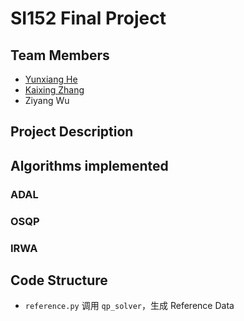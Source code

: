 # SI152 Final Project
## Team Members
- [Yunxiang He](https://github.com/HypoxanthineOvO)
- [Kaixing Zhang](https://github.com/KesonStar)
- Ziyang Wu

## Project Description

## Algorithms implemented
### ADAL

### OSQP

### IRWA

## Code Structure
- `reference.py` 调用 `qp_solver`，生成 Reference Data